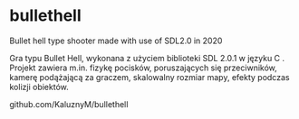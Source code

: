 # bullethell
Bullet hell type shooter made with use of SDL2.0 in 2020

Gra typu Bullet Hell, wykonana z użyciem biblioteki SDL 2.0.1 w języku C .
Projekt zawiera m.in. fizykę pocisków, poruszających się przeciwników, kamerę podążającą za graczem, skalowalny rozmiar mapy, efekty podczas kolizji obiektów.

github.com/KaluznyM/bullethell
